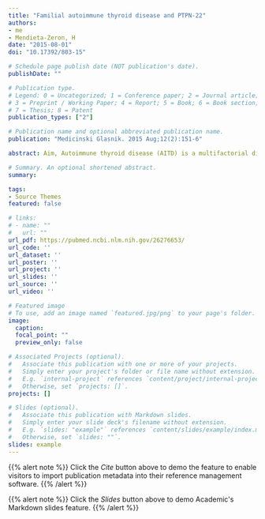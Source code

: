 ```yaml
---
title: "Familial autoimmune thyroid disease and PTPN-22"
authors:
- me
- Mendieta-Zeron, H
date: "2015-08-01"
doi: "10.17392/803-15"

# Schedule page publish date (NOT publication's date).
publishDate: ""

# Publication type.
# Legend: 0 = Uncategorized; 1 = Conference paper; 2 = Journal article;
# 3 = Preprint / Working Paper; 4 = Report; 5 = Book; 6 = Book section;
# 7 = Thesis; 8 = Patent
publication_types: ["2"]

# Publication name and optional abbreviated publication name.
publication: "Medicinski Glasnik. 2015 Aug;12(2):151-6"

abstract: Aim, Autoimmune thyroid disease (AITD) is a multifactorial disease with a genetic predisposition. The protein tyrosine phosphatase-22 (PTPN-22) gene is a powerful inhibitor of T-cell activation. The aim of this study was to compare messenger RNA (mRNA) PTPN22 expression between healthy persons and patients with hypothyroidism and with their affected relatives. Methods: This was a cross-sectional, prospective and descriptive study. DNA was extracted from leukocytes (4,000-10,000 cells) using the Magna Pure LC 2.0 Instrument and MagNA Pure LC RNA Isolation Kit I (Roche, Germany). A real-time polymerase reaction (qPCR) was performed utilizing the primer sets specific for the PTPN-22 gene, and the succinate dehydrogenase complex, the subunit A, Flavoprotein (Fp) (SDHA) constitutive gene. All reactions were performed with the 7500 Fast Real Time PCR System (Applied Biosystems, Applera International, Inc. Cheshire, UK) employing the SYBR Advantage qPCR Premix Kit (Clontech, USA). Results, Twenty five patients with AITD (hypothyroidism), all females (mean age 39.6 ± 11.8 years) and 23 control subjects (mean age 24.4 ± 4.2 years) were included in the study. There was no statistical difference between both groups in PTPN-22 mRNA expression (p = 0.125). Conclusion, There is no clear difference in mRNA PTPN-22 expression. The ideal genes for a systematic screening for familial AITD are yet to be found. Keywords, genetic screening; hypothyroidism; qPCR.

# Summary. An optional shortened abstract.
summary:

tags:
- Source Themes
featured: false

# links:
# - name: ""
#   url: ""
url_pdf: https://pubmed.ncbi.nlm.nih.gov/26276653/
url_code: ''
url_dataset: ''
url_poster: ''
url_project: ''
url_slides: ''
url_source: ''
url_video: ''

# Featured image
# To use, add an image named `featured.jpg/png` to your page's folder. 
image:
  caption: 
  focal_point: ""
  preview_only: false

# Associated Projects (optional).
#   Associate this publication with one or more of your projects.
#   Simply enter your project's folder or file name without extension.
#   E.g. `internal-project` references `content/project/internal-project/index.md`.
#   Otherwise, set `projects: []`.
projects: []

# Slides (optional).
#   Associate this publication with Markdown slides.
#   Simply enter your slide deck's filename without extension.
#   E.g. `slides: "example"` references `content/slides/example/index.md`.
#   Otherwise, set `slides: ""`.
slides: example
---
```


{{% alert note %}}
Click the *Cite* button above to demo the feature to enable visitors to import publication metadata into their reference management software.
{{% /alert %}}

{{% alert note %}}
Click the *Slides* button above to demo Academic's Markdown slides feature.
{{% /alert %}}


